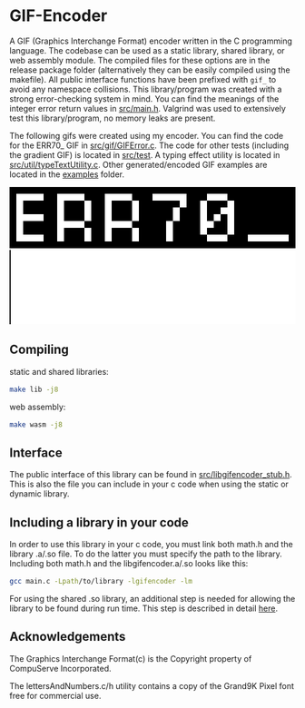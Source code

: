# GIF-Encoder 
A GIF (Graphics Interchange Format) encoder written in the C programming language. The codebase can be used as a static library, shared library, or web assembly module. The compiled files for these options are in the release package folder (alternatively they can be easily compiled using the makefile). All public interface functions have been prefixed with `gif_` to avoid any namespace collisions. This library/program was created with a strong error-checking system in mind. You can find the meanings of the integer error return values in [src/main.h](src/main.h). Valgrind was used to extensively test this library/program, no memory leaks are present.

The following gifs were created using my encoder. You can find the code for the ERR70_ GIF in [src/gif/GIFError.c](src/gif/GIFError.c). The code for other tests (including the gradient GIF) is located in [src/test](src/test/). A typing effect utility is located in [src/util/typeTextUtility.c](src/util/typeTextUtility.c). Other generated/encoded GIF examples are located in the [examples](examples/) folder.

<img src="examples/error_70.gif" alt="Error Example"/>
<img src="examples/gradient.gif" alt="Gradient Example"/>


## Compiling
static and shared libraries:
```bash
make lib -j8
```

web assembly:
```bash
make wasm -j8
```

## Interface
The public interface of this library can be found in [src/libgifencoder_stub.h](src/libgifencoder_stub.h). This is also the file you can include in your c code when using the static or dynamic library.

## Including a library in your code
In order to use this library in your c code, you must link both math.h and the library .a/.so file. To do the latter you must specify the path to the library. Including both math.h and the libgifencoder.a/.so looks like this:

```bash
gcc main.c -Lpath/to/library -lgifencoder -lm
```

For using the shared .so library, an additional step is needed for allowing the library to be found during run time. This step is described in detail [here](http://www.yolinux.com/TUTORIALS/LibraryArchives-StaticAndDynamic.html#:~:text=LDP%3A%20Shared%20libraries-,Library%20Path%3A,-In%20order%20for).

## Acknowledgements
The Graphics Interchange Format(c) is the Copyright property of CompuServe Incorporated.

The lettersAndNumbers.c/h utility contains a copy of the Grand9K Pixel font free for commercial use.
